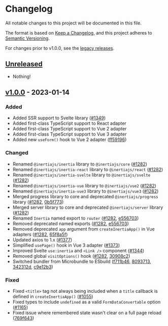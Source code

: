 # Changelog

All notable changes to this project will be documented in this file.

The format is based on [Keep a Changelog](https://keepachangelog.com/en/1.0.0/),
and this project adheres to [Semantic Versioning](https://semver.org/spec/v2.0.0.html).

For changes prior to v1.0.0, see the [legacy releases](https://legacy.inertiajs.com/releases).

## [Unreleased](https://github.com/inertiajs/inertia/compare/v1.0.0...HEAD)

- Nothing!

## [v1.0.0](https://github.com/inertiajs/inertia/compare/7ce91ec...v1.0.0) - 2023-01-14

### Added

- Added SSR support to Svelte library ([#1349](https://github.com/inertiajs/inertia/pull/1349))
- Added first-class TypeScript support to React adapter
- Added first-class TypeScript support to Vue 2 adapter
- Added first-class TypeScript support to Vue 3 adapter
- Added new `useForm()` hook to Vue 2 adapter ([ff59196](https://github.com/inertiajs/inertia/commit/ff59196))

### Changed

- Renamed `@inertiajs/inertia` library to `@inertiajs/core` ([#1282](https://github.com/inertiajs/inertia/pull/1282))
- Renamed `@inertiajs/inertia-react` library to `@inertiajs/react` ([#1282](https://github.com/inertiajs/inertia/pull/1282))
- Renamed `@inertiajs/inertia-svelte` library to `@inertiajs/svelte` ([#1282](https://github.com/inertiajs/inertia/pull/1282))
- Renamed `@inertiajs/inertia-vue` library to `@inertiajs/vue2` ([#1282](https://github.com/inertiajs/inertia/pull/1282))
- Renamed `@inertiajs/inertia-vue3` library to `@inertiajs/vue3` ([#1282](https://github.com/inertiajs/inertia/pull/1282))
- Merged progress library to core and deprecated `@inertiajs/progress` library ([#1282](https://github.com/inertiajs/inertia/pull/1282), [0b5f773](https://github.com/inertiajs/inertia/commit/0b5f773))
- Merged server library to core and deprecated `@inertiajs/server` library ([#1282](https://github.com/inertiajs/inertia/pull/1282))
- Renamed `Inertia` named export to `router` ([#1282](https://github.com/inertiajs/inertia/pull/1282), [e556703](https://github.com/inertiajs/inertia/commit/e556703))
- Removed deprecated named exports ([#1282](https://github.com/inertiajs/inertia/pull/1282), [e556703](https://github.com/inertiajs/inertia/commit/e556703))
- Removed deprecated `app` argument from `createInertiaApp()` in Vue adapters ([#1282](https://github.com/inertiajs/inertia/pull/1282), [65f8a5f](https://github.com/inertiajs/inertia/commit/65f8a5f))
- Updated axios to 1.x ([#1377](https://github.com/inertiajs/inertia/pull/1377))
- Simplified `usePage()` hook in Vue 3 adapter ([#1373](https://github.com/inertiajs/inertia/pull/1373))
- Improved Svelte `use:inertia` and `<Link />` component ([#1344](https://github.com/inertiajs/inertia/pull/1344))
- Removed global `visitOptions()` hook ([#1282](https://github.com/inertiajs/inertia/pull/1282), [30908c2](https://github.com/inertiajs/inertia/commit/30908c2))
- Switched bundler from Microbundle to ESbuild ([f711b46](https://github.com/inertiajs/inertia/commit/f711b46), [8093713](https://github.com/inertiajs/inertia/commit/8093713), [342312d](https://github.com/inertiajs/inertia/commit/342312d), [c9e12b3](https://github.com/inertiajs/inertia/commit/c9e12b3))

### Fixed

- Fixed `<title>` tag not always being included when a `title` callback is defined in `createInertiaApp()` ([#1055](https://github.com/inertiajs/inertia/pull/1055))
- Fixed types to include `undefined` as a valid `FormDataConvertable` option ([#1165](https://github.com/inertiajs/inertia/pull/1165))
- Fixed issue where remembered state wasn't clear on a full page reload ([769f643](https://github.com/inertiajs/inertia/commit/769f643))
